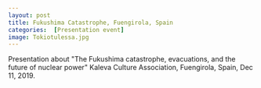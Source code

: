 ```yaml
---
layout: post 
title: Fukushima Catastrophe, Fuengirola, Spain
categories:  [Presentation event] 
image: Tokiotulessa.jpg
---
```

Presentation about "The Fukushima catastrophe, evacuations, and the future of nuclear power" Kaleva Culture Association, Fuengirola, Spain, Dec 11, 2019.
